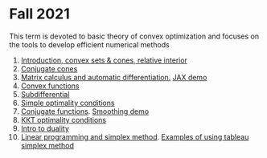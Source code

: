 # Fall 2021

This term is devoted to basic theory of convex optimization and focuses on the tools to develop efficient numerical methods 

1. [Introduction, convex sets \& cones, relative interior](./01-ConvexSets/seminar1.pdf)
2. [Conjugate cones](./02-ConjCones/seminar2.pdf)
3. [Matrix calculus and automatic differentiation.](./03-MatrixCalculus/seminar3.pdf) [JAX demo](./03-MatrixCalculus/jax_autodiff_tutorial.ipynb)
4. [Convex functions](./04-ConvexFunc/seminar4.pdf)
5. [Subdifferential](./05-Subdifferential/seminar5.pdf)
6. [Simple optimality conditions](./06-SimpleOptCond/seminar6.pdf) 
7. [Conjugate functions](./07-ConjFuncs/seminar7.pdf). [Smoothing demo](./07-ConjFuncs/smooth_demo.ipynb)
8. [ККТ optimality conditions](./08-KKT/seminar8.pdf) 
9. [Intro to duality](./09-Duality/seminar9.pdf)
10. [Linear programming and simplex method](./10-LinProg/Seminar10.ipynb). [Examples of using tableau simplex method](./10-LinProg/examples.pdf)
